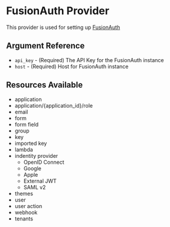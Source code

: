 # FusionAuth Provider

This provider is used for setting up [FusionAuth](https://fusionauth.io)

## Argument Reference

* `api_key` - (Required) The API Key for the FusionAuth instance
* `host` - (Required) Host for FusionAuth instance

## Resources Available

* application
* application/{application_id}/role
* email
* form
* form field
* group
* key
* imported key
* lambda
* indentity provider
    - OpenID Connect
    - Google
    - Apple
    - External JWT
    - SAML v2
* themes
* user
* user action
* webhook
* tenants
